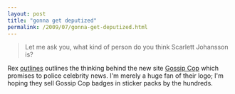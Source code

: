 ```yaml
---
layout: post
title: "gonna get deputized"
permalink: /2009/07/gonna-get-deputized.html
---
```


<blockquote>Let me ask you, what kind of person do you think Scarlett Johansson is?<br /></blockquote>

<p>Rex <a href="http://www.fimoculous.com/archive/post-6328.cfm">outlines</a> outlines the thinking behind the new site <a href="http://www.gossipcop.com/">Gossip Cop</a> which promises to police celebrity news.  I&#39;m merely a huge fan of their logo; I&#39;m hoping they sell Gossip Cop badges in sticker packs by the hundreds.</p>


